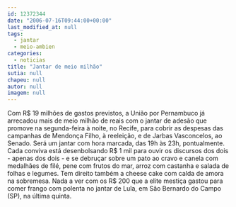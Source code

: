 ```yaml
---
id: 12372344
date: "2006-07-16T09:44:00+00:00"
last_modified_at: null
tags:
  - jantar
  - meio-ambien
categories:
  - noticias
title: "Jantar de meio milhão"
sutia: null
chapeu: null
autor: null
imagem: null
---
```

<p><P>Com R$ 19 milhões de gastos previstos, a União por Pernambuco já arrecadou mais de meio milhão de reais com o jantar de adesão que promove na segunda-feira à noite, no Recife, para cobrir as despesas das campanhas de Mendonça Filho, à reeleição, e de Jarbas Vasconcelos, ao Senado. Será um jantar com hora marcada, das 19h às 23h, pontualmente. Cada conviva está desenbolsando R$ 1 mil para ouvir os discursos dos dois - apenas dos dois - e se debruçar sobre um pato ao cravo e canela com medalhães de filé, pene com frutos do mar, arroz com castanha e salada de folhas e legumes. Tem direito também a cheese cake com calda de amora na sobremesa. Nada a ver com os R$ 200 que a elite mestiça gastou para comer frango com polenta no jantar de Lula, em São Bernardo do Campo (SP), na última quinta.</P> </p>
